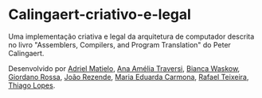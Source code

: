 # Calingaert-criativo-e-legal
Uma implementação criativa e legal da arquitetura de computador descrita no livro "Assemblers, Compilers, and Program Translation" do Peter Calingaert.

Desenvolvido por
[Adriel Matielo](https://github.com/AdrielMatielo),
[Ana Amélia Traversi](https://github.com/anameliaTraversi),
[Bianca Waskow](https://github.com/bihw),
[Giordano Rossa](https://github.com/nogidora),
[João Rezende](https://github.com/JoaoLRezende),
[Maria Eduarda Carmona](https://github.com/maducarmona),
[Rafael Teixeira](https://github.com/RafaelBelemTeixeira),
[Thiago Lopes](https://github.com/Thiago033).
